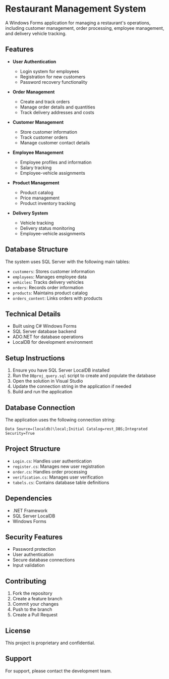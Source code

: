 # Restaurant Management System

A Windows Forms application for managing a restaurant's operations, including customer management, order processing, employee management, and delivery vehicle tracking.

## Features

- **User Authentication**
  - Login system for employees
  - Registration for new customers
  - Password recovery functionality

- **Order Management**
  - Create and track orders
  - Manage order details and quantities
  - Track delivery addresses and costs

- **Customer Management**
  - Store customer information
  - Track customer orders
  - Manage customer contact details

- **Employee Management**
  - Employee profiles and information
  - Salary tracking
  - Employee-vehicle assignments

- **Product Management**
  - Product catalog
  - Price management
  - Product inventory tracking

- **Delivery System**
  - Vehicle tracking
  - Delivery status monitoring
  - Employee-vehicle assignments

## Database Structure

The system uses SQL Server with the following main tables:

- `customers`: Stores customer information
- `employees`: Manages employee data
- `vehicles`: Tracks delivery vehicles
- `orders`: Records order information
- `products`: Maintains product catalog
- `orders_content`: Links orders with products

## Technical Details

- Built using C# Windows Forms
- SQL Server database backend
- ADO.NET for database operations
- LocalDB for development environment

## Setup Instructions

1. Ensure you have SQL Server LocalDB installed
2. Run the `DBproj_query.sql` script to create and populate the database
3. Open the solution in Visual Studio
4. Update the connection string in the application if needed
5. Build and run the application

## Database Connection

The application uses the following connection string:
```
Data Source=(localdb)\local;Initial Catalog=rest_DBS;Integrated Security=True
```

## Project Structure

- `Login.cs`: Handles user authentication
- `register.cs`: Manages new user registration
- `order.cs`: Handles order processing
- `verification.cs`: Manages user verification
- `tabels.cs`: Contains database table definitions

## Dependencies

- .NET Framework
- SQL Server LocalDB
- Windows Forms

## Security Features

- Password protection
- User authentication
- Secure database connections
- Input validation

## Contributing

1. Fork the repository
2. Create a feature branch
3. Commit your changes
4. Push to the branch
5. Create a Pull Request

## License

This project is proprietary and confidential.

## Support

For support, please contact the development team. 
